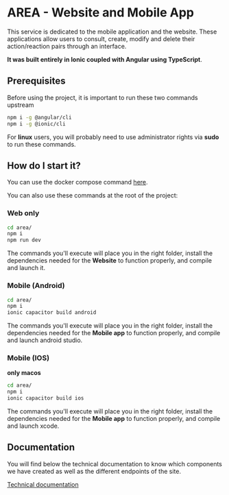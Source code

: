 # AREA - Website and Mobile App

This service is dedicated to the mobile application and the website. These applications allow users to consult, create, modify and delete their action/reaction pairs through an interface.

**It was built entirely in Ionic coupled with Angular using TypeScript**.

## Prerequisites

Before using the project, it is important to run these two commands upstream

```bash
npm i -g @angular/cli
npm i -g @ionic/cli
```

For **linux** users, you will probably need to use administrator rights via **sudo** to run these commands.

## How do I start it?

You can use the docker compose command [here](https://github.com/Tek-Pheed/AREA/blob/master/README.md).

You can also use these commands at the root of the project:

### Web only

```bash
cd area/
npm i
npm run dev
```

The commands you'll execute will place you in the right folder, install the dependencies needed for the **Website** to function properly, and compile and launch it.

### Mobile (Android)

```bash
cd area/
npm i
ionic capacitor build android
```

The commands you'll execute will place you in the right folder, install the dependencies needed for the **Mobile app** to function properly, and compile and launch android studio.

### Mobile (IOS)

**only macos**

```bash
cd area/
npm i
ionic capacitor build ios
```

The commands you'll execute will place you in the right folder, install the dependencies needed for the **Mobile app** to function properly, and compile and launch xcode.

## Documentation

You will find below the technical documentation to know which components we have created as well as the different endpoints of the site.

[Technical documentation](https://github.com/Tek-Pheed/AREA/blob/master/docs/nexus_front_doc.pdf)